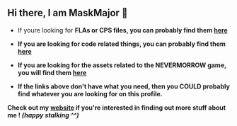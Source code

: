 ## Hi there, I am MaskMajor 👋

<ul>
  <li> <p>If youre looking for <b>FLAs or CPS files<b>, you can <b>probably<b> find them <a href="https://github.com/Dyplex">here</a></p></li>
  <li> <p>If you are looking for <b>code related<b> things, you can <b>probably<b> find them <a href="https://github.com/CIlie23">here</a></p></li>
  <li> <p>If you are looking for the <b>assets related to the NEVERMORROW game<b>, you will find them <a href="https://github.com/MaskMajor/Nevermorrow-assets">here</a></p></li>
  <li> <p>If the links above don't have what you need, then you <b>COULD</b> probably find whatever you are looking for on this profile.</p></li>
</ul>


<p>Check out my <a href="https://maskmajor.neocities.org/">website</a> if you're interested in finding out more stuff about me ! <i>(happy stalking ^^)</i></p>
<!--
**MaskMajor/MaskMajor** is a ✨ _special_ ✨ repository because its `README.md` (this file) appears on your GitHub profile.

Here are some ideas to get you started:

- 🔭 I’m currently working on ...
- 🌱 I’m currently learning ...
- 👯 I’m looking to collaborate on ...
- 🤔 I’m looking for help with ...
- 💬 Ask me about ...
- 📫 How to reach me: ...
- 😄 Pronouns: ...
- ⚡ Fun fact: ...
-->
